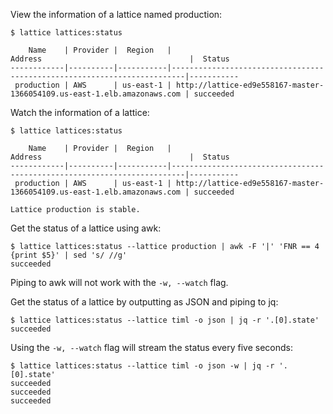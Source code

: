 View the information of a lattice named production:

```
$ lattice lattices:status

    Name    | Provider |  Region   |                                 Address                                 |  Status
------------|----------|-----------|-------------------------------------------------------------------------|-----------
 production | AWS      | us-east-1 | http://lattice-ed9e558167-master-1366054109.us-east-1.elb.amazonaws.com | succeeded

```

Watch the information of a lattice:

```
$ lattice lattices:status

    Name    | Provider |  Region   |                                 Address                                 |  Status
------------|----------|-----------|-------------------------------------------------------------------------|-----------
 production | AWS      | us-east-1 | http://lattice-ed9e558167-master-1366054109.us-east-1.elb.amazonaws.com | succeeded

Lattice production is stable.

```

Get the status of a lattice using awk:

```
$ lattice lattices:status --lattice production | awk -F '|' 'FNR == 4 {print $5}' | sed 's/ //g'
succeeded
```

Piping to awk will not work with the `-w, --watch` flag.

Get the status of a lattice by outputting as JSON and piping to jq:

```
$ lattice lattices:status --lattice timl -o json | jq -r '.[0].state'
succeeded
```

Using the `-w, --watch` flag will stream the status every five seconds:

```
$ lattice lattices:status --lattice timl -o json -w | jq -r '.[0].state'
succeeded
succeeded
succeeded

```
